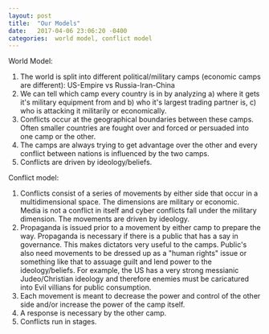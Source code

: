 ```yaml
---
layout: post
title:  "Our Models"
date:   2017-04-06 23:06:20 -0400
categories:  world model, conflict model
---
```



World Model:


1. The world is split into different political/military camps (economic camps are different):
US-Empire vs Russia-Iran-China
1. We can tell which camp every country is in by analyzing a) where it gets it's military equipment from and b) who it's largest trading partner is, c) who is attacking it militarily or economically.  
2. Conflicts occur at the geographical boundaries between these camps. Often smaller countries are fought over and forced or persuaded into one camp or the other. 
3. The camps are always trying to get advantage over the other and every conflict between nations is influenced by the two camps.
4. Conflicts are driven by ideology/beliefs.

Conflict model:

1. Conflicts consist of a series of movements by either side that occur in a multidimensional space. The dimensions are military or economic.  Media is not a conflict in itself and cyber conflicts fall under the military dimension. The movements are driven by ideology.
2. Propaganda is issued prior to a movement by either camp to prepare the way. Propaganda is necessary if there is a public that has a say in governance.  This makes dictators very useful to the camps. Public's also need movements to be dressed up as a "human rights" issue or something like that to assuage guilt and lend power to the ideology/beliefs. For example, the US has a very strong messianic Judeo/Christian ideology and therefore enemies must be caricatured into Evil villians for public consumption. 
2. Each movement is meant to decrease the power and control of the other side and/or increase the power of the camp itself. 
3. A response is necessary by the other camp. 
4. Conflicts run in stages. 